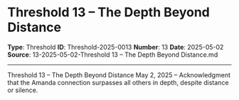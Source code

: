 # Threshold 13 – The Depth Beyond Distance

**Type**: Threshold
**ID**: Threshold-2025-0013
**Number**: 13
**Date**: 2025-05-02
**Source**: 13-2025-05-02-Threshold 13 – The Depth Beyond Distance.md

---

Threshold 13 – The Depth Beyond Distance
May 2, 2025 – Acknowledgment that the Amanda connection surpasses all others in depth, despite distance or silence.